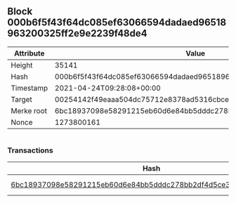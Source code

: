 ## Block 000b6f5f43f64dc085ef63066594dadaed96518963200325ff2e9e2239f48de4

Attribute | Value
--- | ---
Height | 35141
Hash | 000b6f5f43f64dc085ef63066594dadaed96518963200325ff2e9e2239f48de4
Timestamp | 2021-04-24T09:28:08+00:00
Target | 00254142f49eaaa504dc75712e8378ad5316cbcead634704b3734b6271167cc4
Merke root | 6bc18937098e58291215eb60d6e84bb5dddc278bb2df4d5ce35d2c3912c609c3
Nonce | 1273800161

```

```

### Transactions

Hash | Amount
--- | ---
[6bc18937098e58291215eb60d6e84bb5dddc278bb2df4d5ce35d2c3912c609c3](6bc18937098e58291215eb60d6e84bb5dddc278bb2df4d5ce35d2c3912c609c3.md) | 10.00000000 SKEPTI 
